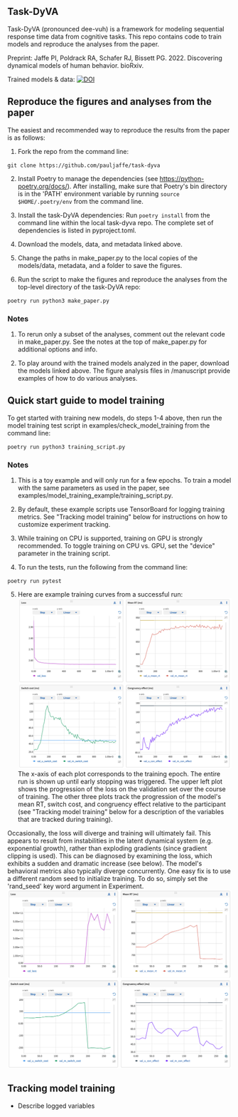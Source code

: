 Task-DyVA
------------

Task-DyVA (pronounced dee-vuh) is a framework for modeling sequential response time data from cognitive tasks. This repo contains code to train models and reproduce the analyses from the paper. 

Preprint: Jaffe PI, Poldrack RA, Schafer RJ, Bissett PG. 2022. Discovering dynamical models of human behavior. bioRxiv. 

Trained models & data: [![DOI](https://zenodo.org/badge/DOI/10.5281/zenodo.6368413.svg)](https://doi.org/10.5281/zenodo.6368413)


Reproduce the figures and analyses from the paper
------------

The easiest and recommended way to reproduce the results from the paper is as follows:

1) Fork the repo from the command line:

```
git clone https://github.com/pauljaffe/task-dyva
```

2) Install Poetry to manage the dependencies (see https://python-poetry.org/docs/). After installing, make sure that Poetry's bin directory is in the 'PATH' environment variable by running `source $HOME/.poetry/env` from the command line. 

3) Install the task-DyVA dependencies: Run `poetry install` from the command line within the local task-dyva repo. The complete set of dependencies is listed in pyproject.toml.

4) Download the models, data, and metadata linked above. 

5) Change the paths in make_paper.py to the local copies of the models/data, metadata, and a folder to save the figures. 

6) Run the script to make the figures and reproduce the analyses from the top-level directory of the task-DyVA repo:

```
poetry run python3 make_paper.py
```

### Notes 
1) To rerun only a subset of the analyses, comment out the relevant code in make_paper.py. See the notes at the top of make_paper.py for additional options and info.

2) To play around with the trained models analyzed in the paper, download the models linked above. The figure analysis files in /manuscript provide examples of how to do various analyses. 


Quick start guide to model training
------------

To get started with training new models, do steps 1-4 above, then run the model training test script in examples/check_model_training from the command line:

```
poetry run python3 training_script.py
```

### Notes
1) This is a toy example and will only run for a few epochs. To train a model with the same parameters as used in the paper, see examples/model_training_example/training_script.py. 

2) By default, these example scripts use TensorBoard for logging training metrics. See "Tracking model training" below for instructions on how to customize experiment tracking.

3) While training on CPU is supported, training on GPU is strongly recommended. To toggle training on CPU vs. GPU, set the "device" parameter in the training script.

4) To run the tests, run the following from the command line:

```
poetry run pytest
```

5) Here are example training curves from a successful run:
![image not found](successful_training.png "successful run")
The x-axis of each plot corresponds to the training epoch. The entire run is shown up until early stopping was triggered. The upper left plot shows the progression of the loss on the validation set over the course of training. The other three plots track the progression of the model's mean RT, switch cost, and congruency effect relative to the participant (see "Tracking model training" below for a description of the variables that are tracked during training). <br> 

Occasionally, the loss will diverge and training will ultimately fail. This appears to result from instabilities in the latent dynamical system (e.g. exponential growth), rather than exploding gradients (since gradient clipping is used). This can be diagnosed by examining the loss, which exhibits a sudden and dramatic increase (see below). The model's behavioral metrics also typically diverge concurrently. One easy fix is to use a different random seed to initialize training. To do so, simply set the 'rand_seed' key word argument in Experiment. 
![image not found](failed_training.png "failed run")

Tracking model training
------------

- Describe logged variables

